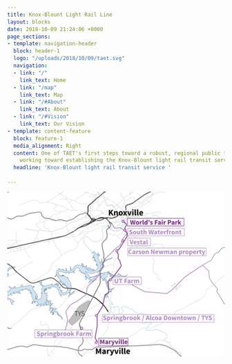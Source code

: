 ```yaml
---
title: Knox-Blount Light Rail Line
layout: blocks
date: 2018-10-09 21:24:06 +0000
page_sections:
- template: navigation-header
  block: header-1
  logo: "/uploads/2018/10/09/taet.svg"
  navigation:
  - link: "/"
    link_text: Home
  - link: "/map"
    link_text: Map
  - link: "/#About"
    link_text: About
  - link: "/#Vision"
    link_text: Our Vision
- template: content-feature
  block: feature-1
  media_alignment: Right
  content: One of TAET's first steps toward a robust, regional public transit system    is
    working toward establishing the Knox-Blount light rail transit service.
  headline: 'Knox-Blount light rail transit service '

---
```

![](/uploads/2019/02/18/map.png)